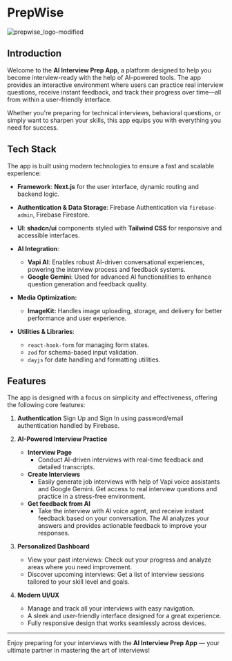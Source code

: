 # PrepWise

![prepwise_logo-modified](https://github.com/user-attachments/assets/cffd40bc-b44a-40dd-9f69-aae6b28e882d)

## Introduction

Welcome to the **AI Interview Prep App**, a platform designed to help you become interview-ready with the help of AI-powered tools. The app provides an interactive environment where users can practice real interview questions, receive instant feedback, and track their progress over time—all from within a user-friendly interface.

Whether you're preparing for technical interviews, behavioral questions, or simply want to sharpen your skills, this app equips you with everything you need for success.

## Tech Stack

The app is built using modern technologies to ensure a fast and scalable experience:

- **Framework**: **Next.js** for the user interface, dynamic routing and backend logic.
- **Authentication & Data Storage**: Firebase Authentication via `firebase-admin`, Firebase Firestore.
- **UI**: **shadcn/ui** components styled with **Tailwind CSS** for responsive and accessible interfaces.
- **AI Integration**:
    - **Vapi AI**: Enables robust AI-driven conversational experiences, powering the interview process and feedback systems.
    - **Google Gemini**: Used for advanced AI functionalities to enhance question generation and feedback quality.
- **Media Optimization:**
    - **ImageKit:** Handles image uploading, storage, and delivery for better performance and user experience.

- **Utilities & Libraries**:
  - `react-hook-form` for managing form states.
  - `zod` for schema-based input validation.
  - `dayjs` for date handling and formatting utilities.

## Features

The app is designed with a focus on simplicity and effectiveness, offering the following core features:


1. **Authentication**
    Sign Up and Sign In using password/email authentication handled by Firebase.

2. **AI-Powered Interview Practice**
   - **Interview Page**
     - Conduct AI-driven interviews with real-time feedback and detailed transcripts.
   - **Create Interviews**
     - Easily generate job interviews with help of Vapi voice assistants and Google Gemini. Get access to real interview questions and practice in a stress-free environment.
   - **Get feedback from AI**
     - Take the interview with AI voice agent, and receive instant feedback based on your conversation. The AI analyzes your answers and provides actionable feedback to improve your responses.

3. **Personalized Dashboard**  
   - View your past interviews: Check out your progress and analyze areas where you need improvement.  
   - Discover upcoming interviews: Get a list of interview sessions tailored to your skill level and goals.  


4. **Modern UI/UX**   
   - Manage and track all your interviews with easy navigation.
   - A sleek and user-friendly interface designed for a great experience.
   - Fully responsive design that works seamlessly across devices.

---

Enjoy preparing for your interviews with the **AI Interview Prep App** — your ultimate partner in mastering the art of interviews!
